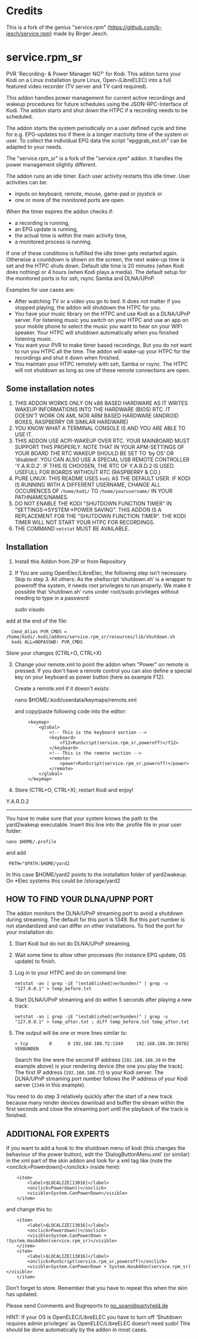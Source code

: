 Credits
=======

This is a fork of the genius "service.rpm" (https://github.com/b-jesch/service.rpm) made by Birger Jesch.

service.rpm_sr
==============

PVR 'Recording- & Power Manager NG²' for Kodi. This addon turns your Kodi on a Linux installation (pure Linux, Open-/LibreELEC) 
into a full featured video recorder (TV server and TV card required).

This addon handles power management for current active recordings and wakeup procedures for future schedules using 
the JSON-RPC-Interface of Kodi. The addon starts and shut down the HTPC if a recording needs to be scheduled.

The addon starts the system periodically on a user defined cycle and time for e.g. EPG-updates too if there is a longer 
inactivity time of the system or user. To collect the individual EPG data the script "epggrab_ext.sh" can be adapted to your needs.

The "service.rpm_sr" is a fork of the "service.rpm" addon. It handles the power management slightly different.

The addon runs an idle timer. Each user activity restarts this idle timer. User activities can be:
- inputs on keyboard, remote, mouse, game-pad or joystick or
- one or more of the monitored ports are open.

When the timer expires the addon checks if:
- a recording is running,
- an EPG update is running,
- the actual time is within the main activity time,
- a monitored process is running.

If one of these conditions is fulfilled the idle timer gets restarted again. Otherwise a countdown is shown on the screen, the next wake-up time is set and the HTPC shuts down.
Default idle time is 20 minutes (when Kodi does nothing) or 4 hours (when Kodi plays a media). The default setup for the monitored ports is for ssh, rsync Samba and DLNA/UPnP.

Examples for use cases are:
- After watching TV or a video you go to bed. It does not matter if you stopped playing, the addon will shutdown the HTPC for you.
- You have your music library on the HTPC and use Kodi as a DLNA/UPnP server. For listening music you switch on your HTPC and use an app on your mobile phone to select the music you want to hear on your WIFI speaker. Your HTPC will shutdown automatically when you finished listening music.
- You want your PVR to make timer based recordings. But you do not want to run you HTPC all the time. The addon will wake-up your HTPC for the recordings and shut it down when finished.
- You maintain your HTPC remotely with ssh, Samba or rsync. The HTPC will not shutdown as long as one of these remote connections are open.

Some installation notes
-----------------------
1.  THIS ADDON WORKS ONLY ON x86 BASED HARDWARE AS IT WRITES WAKEUP INFORMATIONS INTO THE HARDWARE (BIOS) RTC. IT DOESN'T WORK 
    ON AML NOR ARM BASED HARDWARE (ANDROID BOXES, RASPBERRY OR SIMILAR HARDWARE)
2.	YOU KNOW WHAT A TERMINAL CONSOLE IS AND YOU ARE ABLE TO USE IT.
3.	THIS ADDON USE ACPI-WAKEUP OVER RTC. YOUR MAINBOARD MUST SUPPORT THIS PROPERLY. NOTE THAT IN YOUR APM-SETTINGS OF 
    YOUR BOARD THE RTC WAKEUP SHOULD BE SET TO ‘by OS’ OR ‘disabled’. YOU CAN ALSO USE A SPECIAL USB REMOTE CONTROLLER 'Y.A.R.D.2'. 
    IF THIS IS CHOOSEN, THE RTC OF Y.A.R.D.2 IS USED. USEFULL FOR BOARDS WITHOUT RTC (RASPBERRY & CO.)
4.	PURE LINUX: THIS README USES ```kodi``` AS THE DEFAULT USER. IF KODI IS RUNNING WITH A DIFFERENT USERNAME, CHANGE ALL 
    OCCURENCES OF ```/home/kodi/``` TO ```/home/yourusername/``` IN YOUR PATHNAMES/NAMES.
5.  DO NOT ENABLE THE KODI "SHUTDOWN FUNCTION TIMER" IN "SETTINGS->SYSTEM->POWER SAVING". THIS ADDON IS A REPLACEMENT FOR THE
    "SHUTDOWN FUNCTION TIMER". THE KODI TIMER WILL NOT START YOUR HTPC FOR RECORDINGS.
6. THE COMMAND `netstat` MUST BE AVAILABLE.

Installation
------------

1.	Install this Addon from ZIP or from Repository

2.	If You are using OpenElec/LibreElec, the following step isn’t necessary. Skip to step 3. All others: As the shellscript ‘shutdown.sh’ is a wrapper to poweroff the system, it needs root privileges to run properly. We make it possible that ‘shutdown.sh’ runs under root/sudo privileges without needing to type in a password:


      sudo visudo
    
   add at the end of the file:
        
      Cmnd_Alias PVR_CMDS = /home/kodi/.kodi/addons/service.rpm_sr/resources/lib/shutdown.sh
      kodi ALL=NOPASSWD: PVR_CMDS
    
   Store your changes (CTRL+O, CTRL+X)

3. Change your remote.xml to point the addon when "Power" on remote is pressed. If you don't have a remote control you can also define a special key on your keyboard as power button (here as example F12).

        
   Create a remote.xml if it doesn't exists:
    
      nano $HOME/.kodi/userdata/keymaps/remote.xml
    
   and copy/paste following code into the editor: 
    
            <keymap>
                <global>
                    <!-- This is the keyboard section -->
                    <keyboard>
                        <f12>RunScript(service.rpm_sr,poweroff)</f12>
                    </keyboard>
                    <!-- This is the remote section -->
                    <remote>
                        <power>RunScript(service.rpm_sr,poweroff)</power>
                    </remote>
                </global>
            </keymap>

4.	Store (CTRL+O, CTRL+X), restart Kodi and enjoy!


Y.A.R.D.2
_________

You have to make sure that your system knows the path to the yard2wakeup executable. Insert this line into the .profile file in your user folder:

    nano $HOME/.profile
    
and add

     PATH="$PATH:$HOME/yard2
     
In this case $HOME/yard2 points to the installation folder of yard2wakeup. On *Elec systems this could be /storage/yard2


HOW TO FIND YOUR DLNA/UPNP PORT
-------------------------------

The addon monitors the DLNA/UPnP streaming port to avoid a shutdown during streaming. The default for this port is 1349. But this port number is not standardized and can differ on other installations. To find the port for your installation do:
1. Start Kodi but do not do DLNA/UPnP streaming.
2. Wait some time to allow other processes (for instance EPG update, OS update) to finish.
2. Log in to your HTPC and do on command line:

   `netstat -an | grep -iE "(established|verbunden)" | grep -v "127.0.0.1" > temp_before.txt`
3. Start DLNA/UPnP streaming and do within 5 seconds after playing a new track:

   `netstat -an | grep -iE "(established|verbunden)" | grep -v "127.0.0.1" > temp_after.txt ; diff temp_before.txt temp_after.txt`
4. The output will be one or more lines similar to:

   `> tcp        0      0 192.168.188.72:1349     192.168.188.30:39782    VERBUNDEN `

   Search the line were the second IP address (`192.168.188.30` in the example above) is your rendering device (the one you play the track). The first IP address (`192.168.188.72`) is your Kodi server. The DLNA/UPnP streaming port number follows the IP address of your Kodi server (`1349` in this example).

You need to do step 3 relatively quickly after the start of a new track because many render devices download and buffer the stream within the first seconds and close the streaming port until the playback of the track is finished.


ADDITIONAL FOR EXPERTS
----------------------

If you want to add a hook to the shutdown menu of kodi (this changes the behaviour of the power button), edit the ‘DialogButtonMenu.xml’ 
(or similar) in the xml part of the skin addon and look for a xml tag like (note the &lt;onclick&gt;Powerdown()&lt;/onclick&gt; inside here):

        <item>
            <label>$LOCALIZE[13016]</label>
            <onclick>Powerdown()</onclick>
            <visible>System.CanPowerDown</visible>
        </item>

and change this to:

        <item>
            <label>$LOCALIZE[13016]</label>
            <onclick>Powerdown()</onclick>
            <visible>System.CanPowerDown + !System.HasAddon(service.rpm_sr)</visible>
        </item>
        <item>
            <label>$LOCALIZE[13016]</label>
            <onclick>RunScript(service.rpm_sr,poweroff)</onclick>
            <visible>System.CanPowerDown + System.HasAddon(service.rpm_sr)</visible>
        </item>

Don’t forget to store. Remember that you have to repeat this when the skin has updated.

Please send Comments and Bugreports to no_spam@partyheld.de

HINT: If your OS is OpenELEC/LibreELEC you have to turn off ‘Shutdown requires admin privileges’ as OpenELEC/LibreELEC doesn’t need sudo! 
This should be done automatically by the addon in most cases.
